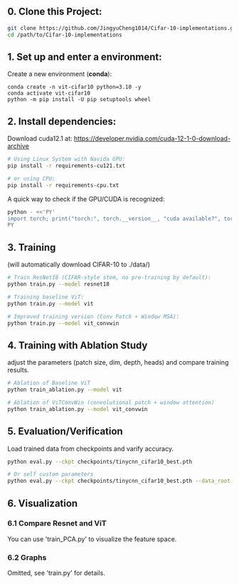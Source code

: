 ## 0. Clone this Project:

```bash
git clone https://github.com/JingyuCheng1014/Cifar-10-implementations.git
cd /path/to/Cifar-10-implementations
```

## 1. Set up and enter a environment:

Create a new environment (**conda**):

```bush
conda create -n vit-cifar10 python=3.10 -y
conda activate vit-cifar10
python -m pip install -U pip setuptools wheel
```

## 2. Install dependencies: 

Download cuda12.1 at: https://developer.nvidia.com/cuda-12-1-0-download-archive

```bash
# Using Linux System with Navida GPU: 
pip install -r requirements-cu121.txt

# or using CPU:
pip install -r requirements-cpu.txt
```

A quick way to check if the GPU/CUDA is recognized:

```bash
python - <<'PY'
import torch; print("torch:", torch.__version__, "cuda available?", torch.cuda.is_available())
PY
```

## 3. Training

 (will automatically download CIFAR-10 to ./data/)

```bash
# Train ResNet18 (CIFAR‑style stem, no pre-training by default):
python train.py --model resnet18

# Training baseline ViT:
python train.py --model vit

# Improved training version (Conv Patch + Window MSA):
python train.py --model vit_convwin
```

## 4. Training with Ablation Study
adjust the parameters (patch size, dim, depth, heads) and compare training results.
```bash
# Ablation of Baseline ViT
python train_ablation.py --model vit

# Ablation of ViTConvWin (convolutional patch + window attention)
python train_ablation.py --model vit_convwin
```

## 5. Evaluation/Verification
Load trained data from checkpoints and varify accuracy.
```bash
python eval.py --ckpt checkpoints/tinycnn_cifar10_best.pth

# Or self custom parameters
python eval.py --ckpt checkpoints/tinycnn_cifar10_best.pth --data_root ./data --batch_size 256 --num_workers 8

```

## 6. Visualization

### 6.1 Compare Resnet and ViT

You can use 'train_PCA.py' to visualize the feature space.

### 6.2 Graphs

Omitted, see 'train.py' for details.
